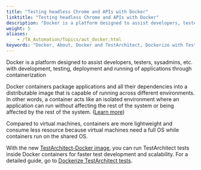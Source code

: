```yaml
--- 
title: "Testing headless Chrome and APIs with Docker"
linktitle: "Testing headless Chrome and APIs with Docker"
description: "Docker is a platform designed to assist developers, testers, sysadmins, etc. with development, testing, deployment and running of applications through containerization"
weight: 5
aliases: 
    - /TA_Automation/Topics/aut_docker.html
keywords: "Docker, About, Docker and TestArchitect, Dockerize with TestArchitect"
---
```


Docker is a platform designed to assist developers, testers, sysadmins, etc. with development, testing, deployment and running of applications through containerization

Docker containers package applications and all their dependencies into a distributable image that is capable of running across different environments. In other words, a container acts like an isolated environment where an application can run without affecting the rest of the system or being affected by the rest of the system. \([Learn more](https://docs.docker.com/engine/)\)

Compared to virtual machines, containers are more lightweight and consume less resource because virtual machines need a full OS while containers run on the shared OS.

With the new [TestArchitect-Docker image](https://hub.docker.com/r/logigear/testarchitect/), you can run TestArchitect tests inside Docker containers for faster test development and scalability. For a detailed guide, go to [Dockerize TestArchitect tests](https://www.logigear.com/magazine/continuous-delivery-and-devops/dockerize-with-testarchitect/).




